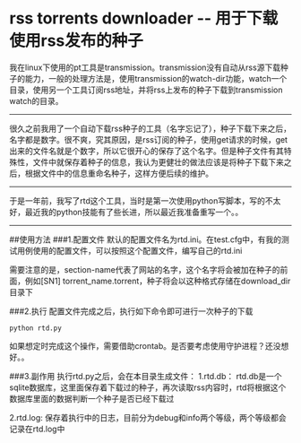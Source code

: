 rss torrents downloader -- 用于下载使用rss发布的种子
====

我在linux下使用的pt工具是transmission。transmission没有自动从rss源下载种子的能力，一般的处理方法是，使用transmission的watch-dir功能，watch一个目录，使用另一个工具订阅rss地址，并将rss上发布的种子下载到transmission watch的目录。

---
很久之前我用了一个自动下载rss种子的工具（名字忘记了），种子下载下来之后，名字都是数字。很不爽，究其原因，是rss订阅的种子，使用get请求的时候，get出来的文件名就是个数字，所以它很开心的保存了这个名字。但是种子文件有其特殊性，文件中就保存着种子的信息，我认为更健壮的做法应该是将种子下载下来之后，根据文件中的信息重命名种子，这样方便后续的维护。

---
于是一年前，我写了rtd这个工具，当时是第一次使用python写脚本，写的不太好，最近我的python技能有了些长进，所以最近我准备重写一个。。

---
##使用方法
###1.配置文件
默认的配置文件名为rtd.ini。在test.cfg中，有我的测试用例使用的配置文件，可以按照这个配置文件，编写自己的rtd.ini

需要注意的是，section-name代表了网站的名字，这个名字将会被加在种子的前面，例如[SN1] torrent_name.torrent，种子将会以这种格式存储在download_dir目录下

###2.执行
配置文件完成之后，执行如下命令即可进行一次种子的下载

```
python rtd.py
```
如果想定时完成这个操作，需要借助crontab。是否要考虑使用守护进程？还没想好。。

###3.副作用
执行rtd.py之后，会在本目录生成文件：
1.rtd.db：
rtd.db是一个sqlite数据库，这里面保存着下载过的种子，再次读取rss内容时，rtd将根据这个数据库里面的数据判断一个种子是否已经下载过

2.rtd.log:
保存着执行中的日志，目前分为debug和info两个等级，两个等级都会记录在rtd.log中


